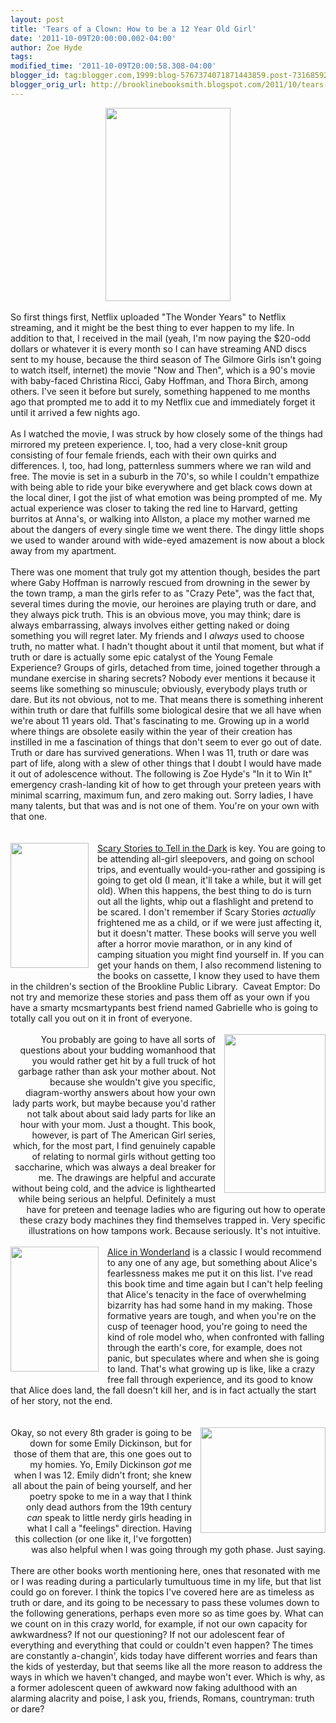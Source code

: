 ```yaml
---
layout: post
title: 'Tears of a Clown: How to be a 12 Year Old Girl'
date: '2011-10-09T20:00:00.002-04:00'
author: Zoe Hyde
tags: 
modified_time: '2011-10-09T20:00:58.308-04:00'
blogger_id: tag:blogger.com,1999:blog-5767374071871443859.post-7316859288957724505
blogger_orig_url: http://brooklinebooksmith.blogspot.com/2011/10/tears-of-clown-how-to-be-12-year-old.html
---
```


<div class="separator" style="clear: both; text-align: center;"><a href="http://images-mediawiki-sites.thefullwiki.org/10/2/3/9/7382902975893771.jpg" imageanchor="1" style="margin-left: 1em; margin-right: 1em;"><img border="0" height="309" src="http://images-mediawiki-sites.thefullwiki.org/10/2/3/9/7382902975893771.jpg" width="200" /></a></div><br />So first things first, Netflix uploaded "The Wonder Years" to Netflix streaming, and it might be the best thing to ever happen to my life. In addition to that, I received in the mail (yeah, I'm now paying the $20-odd dollars or whatever it is every month so I can have streaming AND discs sent to my house, because the third season of The Gilmore Girls isn't going to watch itself, internet) the movie "Now and Then", which is a 90's movie with baby-faced Christina Ricci, Gaby Hoffman, and Thora Birch, among others. I've seen it before but surely, something happened to me months ago that prompted me to add it to my Netflix cue and&nbsp;immediately&nbsp;forget it until it arrived a few nights ago. <br /><br />As I watched the movie, I was struck by how closely some of the things had mirrored my preteen experience. I, too, had a very close-knit group consisting of four female friends, each with their own quirks and differences. I, too, had long, patternless summers where we ran wild and free. The movie is set in a suburb in the 70's, so while I couldn't empathize with&nbsp;being able to ride your bike everywhere and get black cows down at the local diner, I got the jist of what emotion was being prompted of me. My actual experience was closer to taking the red line to Harvard, getting burritos at Anna's, or walking into Allston, a place my mother warned me about the dangers of every single time we went there. The dingy little shops we used to wander around with wide-eyed amazement is now about a block away from my apartment. <br /><br />There was one moment that truly got my attention though, besides the part where Gaby Hoffman is narrowly rescued from drowning in the sewer by the town tramp, a man the girls refer to as "Crazy Pete", was the fact that, several times during the movie, our heroines are playing truth or dare, and they always pick truth. This is an obvious move, you may think; dare is always embarrassing, always involves either getting naked or doing something you will regret later. My friends and I <em>always </em>used to&nbsp;choose truth, no matter what. I hadn't thought about it until that moment, but what if truth or dare is actually some epic catalyst of the Young Female Experience? Groups of girls, detached from time, joined together through a mundane exercise in sharing secrets? Nobody ever mentions it because it seems like something so minuscule; obviously, everybody plays truth or dare. But its not obvious, not to me. That means there is something inherent within truth or dare that fulfills some biological desire that we all have when we're about 11 years old. That's fascinating to me. Growing up in a world where things are obsolete easily within the year of their creation has instilled in me a fascination of things that don't seem to ever go out of date. Truth or dare has survived generations. When I was 11, truth or dare was part of life, along with a slew of other things that I doubt I would have made it out of adolescence without. The following is Zoe Hyde's "In it to Win It" emergency crash-landing kit of how to get through your preteen years with minimal scarring, maximum fun, and zero making out. Sorry ladies, I have many talents, but that was and is not one of them. You're on your own with that one. <br /><br /><br /><div class="separator" style="clear: both; text-align: left;"><a href="http://edge.ebaumsworld.com/mediaFiles/picture/494842/81136539.jpg" imageanchor="1" style="clear: left; float: left; margin-bottom: 1em; margin-right: 1em;"><img border="0" height="200" src="http://edge.ebaumsworld.com/mediaFiles/picture/494842/81136539.jpg" width="125" /></a><u>Scary Stories to Tell in the Dark</u> is key. You are going to be attending all-girl sleepovers, and going on school trips, and eventually would-you-rather and gossiping is going to get old (I mean, it'll take a while, but it will get old). When this happens, the best thing to do is turn out all the lights, whip out a flashlight and pretend to be scared. I don't remember if Scary Stories <em>actually </em>frightened me as a child, or if we were just affecting it, but it doesn't matter. These books will serve you well after a horror movie marathon, or in any kind of camping situation you might find yourself in. If you can get your hands on them,&nbsp;I also recommend listening to the books on cassette, I know they used to have them in the children's section of the Brookline Public Library.&nbsp; Caveat Emptor: Do not try and memorize these stories and pass them off as your own if you have a smarty mcsmartypants best friend named Gabrielle who is going to totally call you out on it in front of everyone. </div><br /><div class="separator" style="clear: both; text-align: right;"><a href="http://ak1.ostkcdn.com/images/products/muze/books/1562476661.jpg" imageanchor="1" style="clear: right; float: right; margin-bottom: 1em; margin-left: 1em;"><img border="0" height="254" src="http://ak1.ostkcdn.com/images/products/muze/books/1562476661.jpg" width="162" /></a>You probably are going to have all sorts of questions about your budding womanhood that you would rather get hit by a full truck of hot garbage rather than ask your mother about. Not because she wouldn't give you specific, diagram-worthy answers about how your own lady parts work, but maybe because you'd rather not talk about about said lady parts for like an hour with your mom. Just a thought. This book, however, is part of The American Girl series, which, for the most part, I find genuinely capable of relating to&nbsp;normal girls without getting too saccharine, which was always a deal breaker for me. The drawings are helpful and accurate without being cold, and the advice is lighthearted while being serious an helpful. Definitely a must have for preteen and teenage ladies who are figuring out how to operate these crazy body machines they find themselves trapped in.&nbsp;Very specific illustrations on how tampons work.&nbsp;Because seriously.&nbsp;It's not&nbsp;intuitive. &nbsp;</div><div class="separator" style="clear: both; text-align: right;"><br /></div><div class="separator" style="clear: both; text-align: center;"><a href="http://www.musichouseshop.com/store/media/AliceBook.jpg" imageanchor="1" style="clear: left; float: left; margin-bottom: 1em; margin-right: 1em;"><img border="0" height="200" src="http://www.musichouseshop.com/store/media/AliceBook.jpg" width="141" /></a></div><div style="text-align: left;"><u>Alice in Wonderland</u> is a classic I would recommend to any one of any age, but something about Alice's fearlessness makes me put it on this list. I've read this book time and time again but I can't help feeling that Alice's tenacity in the face of overwhelming bizarrity has had some hand in my making. Those formative years are tough, and when you're on the cusp of teenager hood, you're going to need the kind of role model who, when confronted with falling through the earth's core, for example, does not panic, but speculates where and when she is going to land. That's what growing up is like, like a crazy free fall through experience, and its good to know that Alice does land, the fall doesn't kill her, and is in fact actually the start of her story, not the end. <br /><br /><br /></div><div class="separator" style="clear: both; text-align: right;"><a href="http://www.nybgshop.org/files/products/9780674018242/390x330.jpg" imageanchor="1" style="clear: right; float: right; margin-bottom: 1em; margin-left: 1em;"><img border="0" height="169" src="http://www.nybgshop.org/files/products/9780674018242/390x330.jpg" width="200" /></a>Okay, so not every 8th grader is going to be down for some Emily Dickinson, but for those of them that are, this one goes out to my homies. Yo, Emily Dickinson <em>got </em>me when I was 12. Emily didn't front; she knew all about the pain of being yourself, and her poetry spoke to me in a way that I think only dead authors from the 19th century <em>can </em>speak to little nerdy girls heading in what I call a "feelings" direction. Having this collection (or one like it, I've forgotten) was also helpful when I was going through my goth phase. Just saying.</div><div class="separator" style="clear: both; text-align: right;"><br /></div><div class="separator" style="clear: both; text-align: left;">﻿There are other books worth mentioning here, ones that resonated with me or I was reading during a particularly tumultuous time in my life, but that list could go on forever. I think the topics I've covered here are as timeless as truth or dare, and its going to be necessary to pass these volumes down to the following generations, perhaps even more so as time goes by. What can we count on in this crazy world, for example, if not our own capacity for awkwardness? If not our questioning? If not our adolescent fear of everything and everything that could or couldn't even happen? The times are constantly a-changin', kids today have different worries and fears than the kids of yesterday, but that seems like all the more reason to address the ways in which we haven't changed, and maybe won't ever.&nbsp;Which is why, as a former&nbsp;adolescent queen of awkward now&nbsp;faking adulthood with an alarming alacrity and poise, I ask you,&nbsp;friends, Romans, countryman: truth or dare?</div>